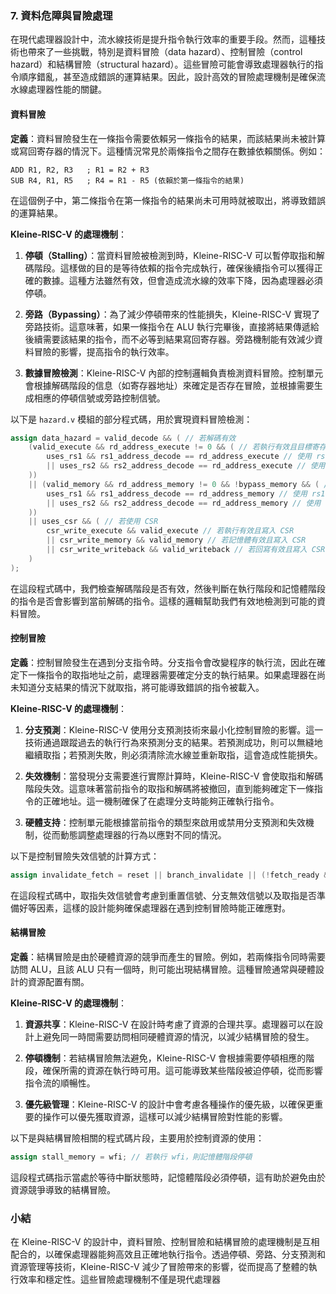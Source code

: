 ### 7. **資料危障與冒險處理**

在現代處理器設計中，流水線技術是提升指令執行效率的重要手段。然而，這種技術也帶來了一些挑戰，特別是資料冒險（data hazard）、控制冒險（control hazard）和結構冒險（structural hazard）。這些冒險可能會導致處理器執行的指令順序錯亂，甚至造成錯誤的運算結果。因此，設計高效的冒險處理機制是確保流水線處理器性能的關鍵。

#### 資料冒險

**定義**：資料冒險發生在一條指令需要依賴另一條指令的結果，而該結果尚未被計算或寫回寄存器的情況下。這種情況常見於兩條指令之間存在數據依賴關係。例如：

```assembly
ADD R1, R2, R3   ; R1 = R2 + R3
SUB R4, R1, R5   ; R4 = R1 - R5 (依賴於第一條指令的結果)
```

在這個例子中，第二條指令在第一條指令的結果尚未可用時就被取出，將導致錯誤的運算結果。

**Kleine-RISC-V 的處理機制**：
1. **停頓（Stalling）**：當資料冒險被檢測到時，Kleine-RISC-V 可以暫停取指和解碼階段。這樣做的目的是等待依賴的指令完成執行，確保後續指令可以獲得正確的數據。這種方法雖然有效，但會造成流水線的效率下降，因為處理器必須停頓。

2. **旁路（Bypassing）**：為了減少停頓帶來的性能損失，Kleine-RISC-V 實現了旁路技術。這意味著，如果一條指令在 ALU 執行完畢後，直接將結果傳遞給後續需要該結果的指令，而不必等到結果寫回寄存器。旁路機制能有效減少資料冒險的影響，提高指令的執行效率。

3. **數據冒險檢測**：Kleine-RISC-V 內部的控制邏輯負責檢測資料冒險。控制單元會根據解碼階段的信息（如寄存器地址）來確定是否存在冒險，並根據需要生成相應的停頓信號或旁路控制信號。

以下是 `hazard.v` 模組的部分程式碼，用於實現資料冒險檢測：

```verilog
assign data_hazard = valid_decode && ( // 若解碼有效
    (valid_execute && rd_address_execute != 0 && ( // 若執行有效且目標寄存器不為 0
        uses_rs1 && rs1_address_decode == rd_address_execute // 使用 rs1 且地址匹配
        || uses_rs2 && rs2_address_decode == rd_address_execute // 使用 rs2 且地址匹配
    ))
    || (valid_memory && rd_address_memory != 0 && !bypass_memory && ( // 若記憶體有效且目標寄存器不為 0 且不進行旁路
        uses_rs1 && rs1_address_decode == rd_address_memory // 使用 rs1 且地址匹配
        || uses_rs2 && rs2_address_decode == rd_address_memory // 使用 rs2 且地址匹配
    ))
    || uses_csr && ( // 若使用 CSR
        csr_write_execute && valid_execute // 若執行有效且寫入 CSR
        || csr_write_memory && valid_memory // 若記憶體有效且寫入 CSR
        || csr_write_writeback && valid_writeback // 若回寫有效且寫入 CSR
    )
);
```

在這段程式碼中，我們檢查解碼階段是否有效，然後判斷在執行階段和記憶體階段的指令是否會影響到當前解碼的指令。這樣的邏輯幫助我們有效地檢測到可能的資料冒險。

#### 控制冒險

**定義**：控制冒險發生在遇到分支指令時。分支指令會改變程序的執行流，因此在確定下一條指令的取指地址之前，處理器需要確定分支的執行結果。如果處理器在尚未知道分支結果的情況下就取指，將可能導致錯誤的指令被載入。

**Kleine-RISC-V 的處理機制**：
1. **分支預測**：Kleine-RISC-V 使用分支預測技術來最小化控制冒險的影響。這一技術通過跟蹤過去的執行行為來預測分支的結果。若預測成功，則可以無縫地繼續取指；若預測失敗，則必須清除流水線並重新取指，這會造成性能損失。

2. **失效機制**：當發現分支需要進行實際計算時，Kleine-RISC-V 會使取指和解碼階段失效。這意味著當前指令的取指和解碼將被撤回，直到能夠確定下一條指令的正確地址。這一機制確保了在處理分支時能夠正確執行指令。

3. **硬體支持**：控制單元能根據當前指令的類型來啟用或禁用分支預測和失效機制，從而動態調整處理器的行為以應對不同的情況。

以下是控制冒險失效信號的計算方式：

```verilog
assign invalidate_fetch = reset || branch_invalidate || (!fetch_ready && !data_hazard); // 若重置、發生分支或取指未準備好且存在資料冒險則失效
```

在這段程式碼中，取指失效信號會考慮到重置信號、分支無效信號以及取指是否準備好等因素，這樣的設計能夠確保處理器在遇到控制冒險時能正確應對。

#### 結構冒險

**定義**：結構冒險是由於硬體資源的競爭而產生的冒險。例如，若兩條指令同時需要訪問 ALU，且該 ALU 只有一個時，則可能出現結構冒險。這種冒險通常與硬體設計的資源配置有關。

**Kleine-RISC-V 的處理機制**：
1. **資源共享**：Kleine-RISC-V 在設計時考慮了資源的合理共享。處理器可以在設計上避免同一時間需要訪問相同硬體資源的情況，以減少結構冒險的發生。

2. **停頓機制**：若結構冒險無法避免，Kleine-RISC-V 會根據需要停頓相應的階段，確保所需的資源在執行時可用。這可能導致某些階段被迫停頓，從而影響指令流的順暢性。

3. **優先級管理**：Kleine-RISC-V 的設計中會考慮各種操作的優先級，以確保更重要的操作可以優先獲取資源，這樣可以減少結構冒險對性能的影響。

以下是與結構冒險相關的程式碼片段，主要用於控制資源的使用：

```verilog
assign stall_memory = wfi; // 若執行 wfi，則記憶體階段停頓
```

這段程式碼指示當處於等待中斷狀態時，記憶體階段必須停頓，這有助於避免由於資源競爭導致的結構冒險。

### 小結

在 Kleine-RISC-V 的設計中，資料冒險、控制冒險和結構冒險的處理機制是互相配合的，以確保處理器能夠高效且正確地執行指令。透過停頓、旁路、分支預測和資源管理等技術，Kleine-RISC-V 減少了冒險帶來的影響，從而提高了整體的執行效率和穩定性。這些冒險處理機制不僅是現代處理器